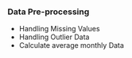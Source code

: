 ### Data Pre-processing

- Handling Missing Values
- Handling Outlier Data
- Calculate average monthly Data
